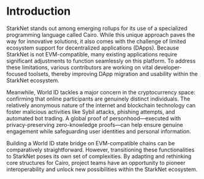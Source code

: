 # Introduction

StarkNet stands out among emerging rollups for its use of a specialized programming language called Cairo. While this unique approach paves the way for innovative solutions, it also comes with the challenge of limited ecosystem support for decentralized applications (DApps). Because StarkNet is not EVM-compatible, many existing applications require significant adjustments to function seamlessly on this platform. To address these limitations, various contributors are working on vital developer-focused toolsets, thereby improving DApp migration and usability within the StarkNet ecosystem.

Meanwhile, World ID tackles a major concern in the cryptocurrency space: confirming that online participants are genuinely distinct individuals. The relatively anonymous nature of the internet and blockchain technology can foster malicious activities like Sybil attacks, phishing attempts, and automated bot trading. A global proof of personhood—executed with privacy-preserving zero-knowledge proofs—can help ensure genuine engagement while safeguarding user identities and personal information.

Building a World ID state bridge on EVM-compatible chains can be comparatively straightforward. However, transitioning these functionalities to StarkNet poses its own set of complexities. By adapting and rethinking core structures for Cairo, project teams have an opportunity to pioneer interoperability and unlock new possibilities within the StarkNet ecosystem.
